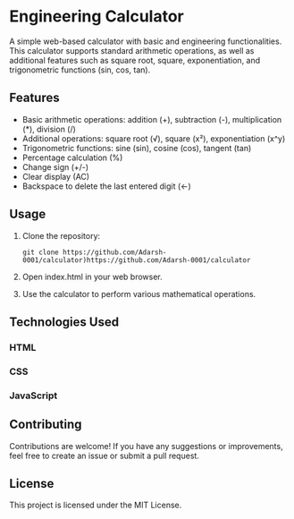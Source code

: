 # Engineering Calculator

A simple web-based calculator with basic and engineering functionalities. This calculator supports standard arithmetic operations, as well as additional features such as square root, square, exponentiation, and trigonometric functions (sin, cos, tan).

## Features

- Basic arithmetic operations: addition (+), subtraction (-), multiplication (*), division (/)
- Additional operations: square root (√), square (x²), exponentiation (x^y)
- Trigonometric functions: sine (sin), cosine (cos), tangent (tan)
- Percentage calculation (%)
- Change sign (+/-)
- Clear display (AC)
- Backspace to delete the last entered digit (←)

## Usage

1. Clone the repository:

   ```
   git clone https://github.com/Adarsh-0001/calculator)https://github.com/Adarsh-0001/calculator
   
1. Open index.html in your web browser.

2. Use the calculator to perform various mathematical operations.

## Technologies Used
### HTML
### CSS
### JavaScript

## Contributing
Contributions are welcome! If you have any suggestions or improvements, feel free to create an issue or submit a pull request.

## License
This project is licensed under the MIT License.
